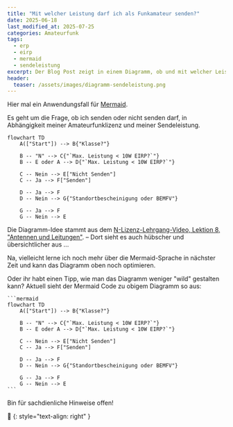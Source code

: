 ```yaml
---
title: "Mit welcher Leistung darf ich als Funkamateur senden?"
date: 2025-06-18
last_modified_at: 2025-07-25
categories: Amateurfunk
tags:
  - erp
  - eirp
  - mermaid
  - sendeleistung
excerpt: Der Blog Post zeigt in einem Diagramm, ob und mit welcher Leistung und unter welcher Voraussetzung ich als Funkamateur senden darf.
header:
  teaser: /assets/images/diagramm-sendeleistung.png
---
```


Hier mal ein Anwendungsfall für [Mermaid][tag-mermaid].

Es geht um die Frage, ob ich senden oder nicht senden darf, in Abhängigkeit meiner Amateurfunklizenz und meiner Sendeleistung.

```mermaid
flowchart TD
    A(["Start"]) --> B{"Klasse?"}
    
    B -- "N" --> C{"`Max. Leistung < 10W EIRP?`"}
    B -- E oder A --> D{"`Max. Leistung < 10W EIRP?`"}

    C -- Nein --> E["Nicht Senden"]
    C -- Ja --> F["Senden"]

    D -- Ja --> F
    D -- Nein --> G{"Standortbescheinigung oder BEMFV"}

    G -- Ja --> F
    G -- Nein --> E
```

Die Diagramm-Idee stammt aus dem [N-Lizenz-Lehrgang-Video, Lektion 8, "Antennen und Leitungen"][video]. – Dort sieht es auch hübscher und übersichtlicher aus ...

Na, vielleicht lerne ich noch mehr über die Mermaid-Sprache in nächster Zeit und kann das Diagramm oben noch optimieren.

Oder ihr habt einen Tipp, wie man das Diagramm weniger "wild" gestalten kann? Aktuell sieht der Mermaid Code zu obigem Diagramm so aus:

````
```mermaid
flowchart TD
    A(["Start"]) --> B{"Klasse?"}
    
    B -- "N" --> C{"`Max. Leistung < 10W EIRP?`"}
    B -- E oder A --> D{"`Max. Leistung < 10W EIRP?`"}

    C -- Nein --> E["Nicht Senden"]
    C -- Ja --> F["Senden"]

    D -- Ja --> F
    D -- Nein --> G{"Standortbescheinigung oder BEMFV"}

    G -- Ja --> F
    G -- Nein --> E
```
````

Bin für sachdienliche Hinweise offen! 

🔲
{: style="text-align: right" }

[video]: https://youtu.be/Oe2XpzhSVEQ?si=K3jzmHP7x92_RXBa&t=2683
[tag-mermaid]: https://blog.metawops.de/tags/#mermaid
